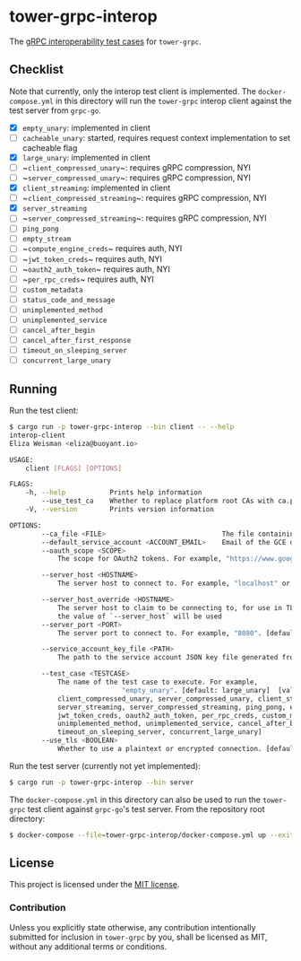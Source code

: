 # tower-grpc-interop

The [gRPC interoperability test cases](https://github.com/grpc/grpc/blob/master/doc/interop-test-descriptions.md) for `tower-grpc`.

## Checklist

Note that currently, only the interop test client is implemented. The `docker-compose.yml` in this directory will run the `tower-grpc` interop client against the test server from `grpc-go`.

- [x] `empty_unary`: implemented in client
- [ ] `cacheable_unary`: started, requires request context implementation to set cacheable flag
- [x] `large_unary`: implemented in client
- [ ] ~`client_compressed_unary`~: requires gRPC compression, NYI
- [ ] ~`server_compressed_unary`~: requires gRPC compression, NYI
- [x] `client_streaming`: implemented in client
- [ ] ~`client_compressed_streaming`~: requires gRPC compression, NYI
- [x] `server_streaming`
- [ ] ~`server_compressed_streaming`~: requires gRPC compression, NYI
- [ ] `ping_pong`
- [ ] `empty_stream`
- [ ] ~`compute_engine_creds`~ requires auth, NYI
- [ ] ~`jwt_token_creds`~ requires auth, NYI
- [ ] ~`oauth2_auth_token`~ requires auth, NYI
- [ ] ~`per_rpc_creds`~ requires auth, NYI
- [ ] `custom_metadata`
- [ ] `status_code_and_message`
- [ ] `unimplemented_method`
- [ ] `unimplemented_service`
- [ ] `cancel_after_begin`
- [ ] `cancel_after_first_response`
- [ ] `timeout_on_sleeping_server`
- [ ] `concurrent_large_unary`

## Running

Run the test client:

```bash
$ cargo run -p tower-grpc-interop --bin client -- --help
interop-client
Eliza Weisman <eliza@buoyant.io>

USAGE:
    client [FLAGS] [OPTIONS]

FLAGS:
    -h, --help           Prints help information
        --use_test_ca    Whether to replace platform root CAs with ca.pem as the CA root.
    -V, --version        Prints version information

OPTIONS:
        --ca_file <FILE>                             The file containing the CA root cert file [default: ca.pem]
        --default_service_account <ACCOUNT_EMAIL>    Email of the GCE default service account.
        --oauth_scope <SCOPE>
            The scope for OAuth2 tokens. For example, "https://www.googleapis.com/auth/xapi.zoo".

        --server_host <HOSTNAME>
            The server host to connect to. For example, "localhost" or "127.0.0.1" [default: 127.0.0.1]

        --server_host_override <HOSTNAME>
            The server host to claim to be connecting to, for use in TLS and HTTP/2 :authority header. If unspecified,
            the value of `--server_host` will be used
        --server_port <PORT>
            The server port to connect to. For example, "8080". [default: 10000]

        --service_account_key_file <PATH>
            The path to the service account JSON key file generated from GCE developer console.

        --test_case <TESTCASE>
            The name of the test case to execute. For example,
                            "empty_unary". [default: large_unary]  [values: empty_unary, cacheable_unary, large_unary,
            client_compressed_unary, server_compressed_unary, client_streaming, client_compressed_streaming,
            server_streaming, server_compressed_streaming, ping_pong, empty_stream, compute_engine_creds,
            jwt_token_creds, oauth2_auth_token, per_rpc_creds, custom_metadata, status_code_and_message,
            unimplemented_method, unimplemented_service, cancel_after_begin, cancel_after_first_response,
            timeout_on_sleeping_server, concurrent_large_unary]
        --use_tls <BOOLEAN>
            Whether to use a plaintext or encrypted connection. [default: false]  [values: true, false]
```

Run the test server (currently not yet implemented):

```bash
$ cargo run -p tower-grpc-interop --bin server
```

The `docker-compose.yml` in this directory can also be used to run the `tower-grpc` test client against `grpc-go`'s test server. From the repository root directory:

```bash
$ docker-compose --file=tower-grpc-interop/docker-compose.yml up --exit-code-from client-tower
```

## License

This project is licensed under the [MIT license](LICENSE).

### Contribution

Unless you explicitly state otherwise, any contribution intentionally submitted
for inclusion in `tower-grpc` by you, shall be licensed as MIT, without any
additional terms or conditions.
